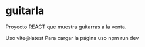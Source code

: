 # guitarla
 Proyecto REACT que muestra guitarras a la venta.

 Uso vite@latest
 Para cargar la página uso  npm run dev
 
